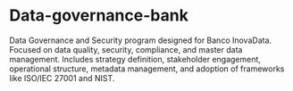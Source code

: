 # Data-governance-bank
Data Governance and Security program designed for Banco InovaData. Focused on data quality, security, compliance, and master data management. Includes strategy definition, stakeholder engagement, operational structure, metadata management, and adoption of frameworks like ISO/IEC 27001 and NIST.
